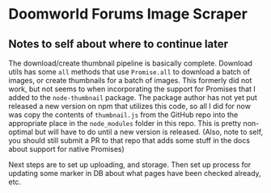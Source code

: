 # Doomworld Forums Image Scraper

## Notes to self about where to continue later

The download/create thumbnail pipeline is basically complete. Download utils has some `all` methods that use `Promise.all` to download a batch of images, or create thumbnails for a batch of images. This formerly did not work, but not seems to when incorporating the support for Promises that I added to the `node-thumbnail` package. The package author has not yet put released a new version on npm that utilizes this code, so all I did for now was copy the contents of `thumbnail.js` from the GitHub repo into the appropriate place in the `node_modules` folder in this repo. This is pretty non-optimal but will have to do until a new version is released. (Also, note to self, you should still submit a PR to that repo that adds some stuff in the docs about support for native Promises)

Next steps are to set up uploading, and storage. Then set up process for updating some marker in DB about what pages have been checked already, etc.

